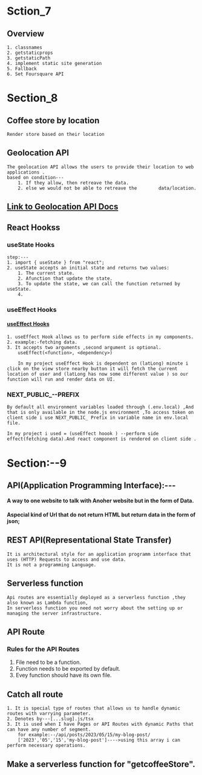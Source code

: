 # Sction_7

## Overview

    1. classnames
    2. getstaticprops
    3. getstaticPath
    4. implement static site generation
    5. Fallback
    6. Set Foursquare API
    
    

# Section_8   
## Coffee store by location
    Render store based on their location  
## Geolocation API
    The geolocation API allows the users to provide their location to web applications .
    based on condition---
        1. If they allow, then retreave the data.
        2. else we would not be able to retreave the        data/location.
    
## [Link to Geolocation API Docs](https://developer.mozilla.org/en-US/docs/Web/API/Geolocation_API/Using_the_Geolocation_API)

## React Hookss

### useState Hooks
    step:---
    1. import { useState } from "react";
    2. useState accepts an initial state and returns two values:
        1. The current state.
        2. Afunction that update the state.
        3. To update the state, we can call the function returned by useState.
        4. 

### useEffect Hooks
   #### [useEffect Hooks](https://www.w3schools.com/react/react_useeffectasp#:~:text=The%20useEffect%20Hook%20allows%20you,function%3E%2C%20)

    1. useEffect Hook allows us to perform side effects in my components.
    2. example:-fetching data.
    3. It accepts two arguments ,second argument is optional.
        useEffect(<function>, <dependency>)

        In my project useEffect Hook is dependent on (latLong) minute i click on the view store nearby button it will fetch the current location of user and (latLong has now some different value ) so our function will run and render data on UI.

### NEXT_PUBLIC_--PREFIX
    By default all environment variables loaded through (.env.local) ,And that is only available in the node.js environment ,To access token on client side i use NEXT_PUBLIC_ Prefix in variable name in env.local file.

    In my project i used = (useEffect hoook ) --perform side effect(fetching data).And react component is rendered on client side . 
# Section:--9
## API(Application Programming Interface):---
#### A way to one website to talk with Anoher website but in the form of Data.
#### Aspecial kind of Url that do not return HTML but return data in the form of json;
## REST API(Representational State Transfer)
    It is architectural style for an application programm interface that uses (HTTP) Requests to access and use data.
    It is not a programming Language.
## Serverless function
    Api routes are essentially deployed as a serverless function ,they also known as Lambda function,
    In serverless function you need not worry about the setting up or managing the server infrastructure.
## API Route
### Rules for the API Routes
1. File need to be a function.
2. Function needs to be exported by default.
3. Evey function should have its own file.
## Catch all route
    1. It is special type of routes that allows us to handle dynamic routes with varrying parameter.
    2. Denotes by---[...slug].js/tsx
    3. It is used when I have Pages or API Routes with dynamic Paths that can have any number of segment.
        for example:--/api/posts/2023/05/15/my-blog-post/
        ['2023','05','15','my-blog-post']---->using this array i can perform necessary operations.

## Make a serverless function for "getcoffeeStore".

